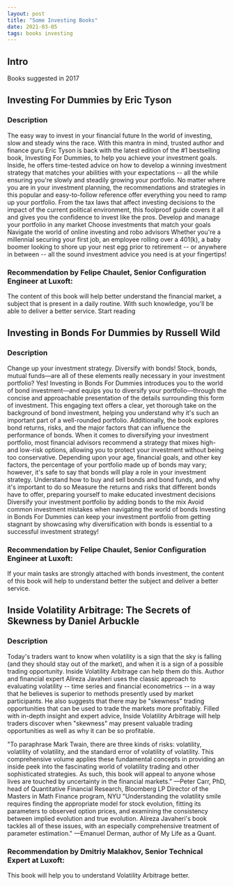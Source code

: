 ```yaml
---
layout: post
title: "Some Investing Books"
date: 2021-03-05
tags: books investing
---
```


## Intro

Books suggested in 2017

## Investing For Dummies by Eric Tyson

### Description

The easy way to invest in your financial future In the world of investing, slow and steady wins the race. With this mantra in mind, trusted author and finance guru Eric Tyson is back with the latest edition of the #1 bestselling book, Investing For Dummies, to help you achieve your investment goals. Inside, he offers time-tested advice on how to develop a winning investment strategy that matches your abilities with your expectations -- all the while ensuring you're slowly and steadily growing your portfolio. No matter where you are in your investment planning, the recommendations and strategies in this popular and easy-to-follow reference offer everything you need to ramp up your portfolio. From the tax laws that affect investing decisions to the impact of the current political environment, this foolproof guide covers it all and gives you the confidence to invest like the pros. Develop and manage your portfolio in any market Choose investments that match your goals Navigate the world of online investing and robo advisors Whether you're a millennial securing your first job, an employee rolling over a 401(k), a baby boomer looking to shore up your nest egg prior to retirement -- or anywhere in between -- all the sound investment advice you need is at your fingertips!

### Recommendation by Felipe Chaulet, Senior Configuration Engineer at Luxoft:

The content of this book will help better understand the financial market, a subject that is present in a daily routine. With such knowledge, you'll be able to deliver a better service.
Start reading

## Investing in Bonds For Dummies by Russell Wild

### Description

Change up your investment strategy. Diversify with bonds! Stock, bonds, mutual funds—are all of these elements really necessary in your investment portfolio? Yes! Investing in Bonds For Dummies introduces you to the world of bond investment—and equips you to diversify your portfolio—through the concise and approachable presentation of the details surrounding this form of investment. This engaging text offers a clear, yet thorough take on the background of bond investment, helping you understand why it's such an important part of a well-rounded portfolio. Additionally, the book explores bond returns, risks, and the major factors that can influence the performance of bonds. When it comes to diversifying your investment portfolio, most financial advisors recommend a strategy that mixes high- and low-risk options, allowing you to protect your investment without being too conservative. Depending upon your age, financial goals, and other key factors, the percentage of your portfolio made up of bonds may vary; however, it's safe to say that bonds will play a role in your investment strategy. Understand how to buy and sell bonds and bond funds, and why it's important to do so Measure the returns and risks that different bonds have to offer, preparing yourself to make educated investment decisions Diversify your investment portfolio by adding bonds to the mix Avoid common investment mistakes when navigating the world of bonds Investing in Bonds For Dummies can keep your investment portfolio from getting stagnant by showcasing why diversification with bonds is essential to a successful investment strategy!

### Recommendation by Felipe Chaulet, Senior Configuration Engineer at Luxoft:

If your main tasks are strongly attached with bonds investment, the content of this book will help to understand better the subject and deliver a better service.

## Inside Volatility Arbitrage: The Secrets of Skewness by Daniel Arbuckle

### Description

Today's traders want to know when volatility is a sign that the sky is falling (and they should stay out of the market), and when it is a sign of a possible trading opportunity. Inside Volatility Arbitrage can help them do this. Author and financial expert Alireza Javaheri uses the classic approach to evaluating volatility -- time series and financial econometrics -- in a way that he believes is superior to methods presently used by market participants. He also suggests that there may be "skewness" trading opportunities that can be used to trade the markets more profitably. Filled with in-depth insight and expert advice, Inside Volatility Arbitrage will help traders discover when "skewness" may present valuable trading opportunities as well as why it can be so profitable.

"To paraphrase Mark Twain, there are three kinds of risks: volatility, volatility of volatility, and the standard error of volatility of volatility. This comprehensive volume applies these fundamental concepts in providing an inside peek into the fascinating world of volatility trading and other sophisticated strategies. As such, this book will appeal to anyone whose lives are touched by uncertainty in the financial markets." —Peter Carr, PhD, head of Quantitative Financial Research, Bloomberg LP Director of the Masters in Math Finance program, NYU "Understanding the volatility smile requires finding the appropriate model for stock evolution, fitting its parameters to observed option prices, and examining the consistency between implied evolution and true evolution. Alireza Javaheri's book tackles all of these issues, with an especially comprehensive treatment of parameter estimation." —Emanuel Derman, author of My Life as a Quant.

### Recommendation by Dmitriy Malakhov, Senior Technical Expert at Luxoft:

This book will help you to understand Volatility Arbitrage better.
